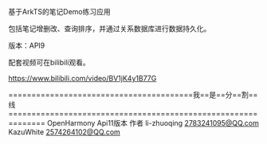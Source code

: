 基于ArkTS的笔记Demo练习应用

包括笔记增删改、查询排序，并通过关系数据库进行数据持久化。


版本：API9


配套视频可在bilibili观看。


https://www.bilibili.com/video/BV1jK4y1B77G


========================================我==是==分==割==线==============================================================
OpenHarmony Api11版本 作者
li-zhuoqing 2783241095@QQ.com
KazuWhite 2574264102@QQ.com
